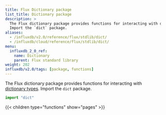 ```yaml
---
title: Flux Dictionary package
list_title: Dictionary package
description: >
  The Flux dictionary package provides functions for interacting with dictionary types.
  Import the `dict` package.
aliases:
  - /influxdb/v2.0/reference/flux/stdlib/dict/
  - /influxdb/cloud/reference/flux/stdlib/dict/
menu:
  influxdb_2_0_ref:
    name: Dictionary
    parent: Flux standard library
weight: 202
influxdb/v2.0/tags: [package, functions]
---
```


The Flux dictionary package provides functions for interacting with [dictionary types](/influxdb/v2.0/reference/flux/language/types/#dictionary-types).
Import the `dict` package.

```js
import "dict"
```

{{< children type="functions" show="pages" >}}
